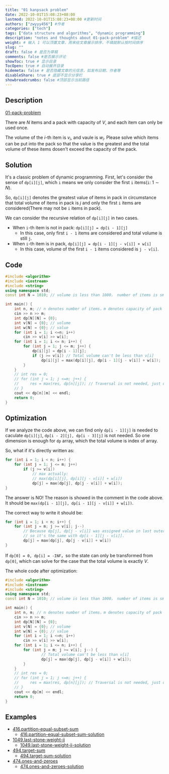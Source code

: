 ```yaml
---
title: "01 kanpsack problem"
date: 2022-10-01T15:08:23+08:00
lastmod: 2022-10-01T15:08:23+08:00 #更新时间
authors: ["zwyyy456"] #作者
categories: ["tech"]
tags: ["data structure and algorithms", "dynamic programming"]
description: "notes and thoughts about 01-pack-problem" #描述
weight: # 输入 1 可以顶置文章，用来给文章展示排序，不填就默认按时间排序
slug: ""
draft: false # 是否为草稿
comments: false #是否展示评论
showToc: true # 显示目录
TocOpen: true # 自动展开目录
hidemeta: false # 是否隐藏文章的元信息，如发布日期、作者等
disableShare: true # 底部不显示分享栏
showbreadcrumbs: false #顶部显示当前路径
---
```


## Description
[01-pack-problem](https://www.acwing.com/problem/content/2/)

There are $N$ items and a pack with capacity of $V$, and each item can only be used once.

The volume of the $i$-th item is $v_i$, and vaule is $w_i$. Please solve which items can be put into the pack so that the value is the greatest and the total volume of these items dosen't exceed the capacity of the pack.

## Solution
It's a classic problem of dynamic programming. First, let's consider the sense of `dp[i][j]`, which `i` means we only consider the first `i` items(`i`: $1\sim N$).

So, `dp[i][j]` denotes the greatest value of items in pack in circumstance that total volume of items in pack is $j$ and only the first `i` items are considered(There may not be `i` items in pack).

We can consider the recursive relation of `dp[i][j]` in two cases.
- When `i`-th item is not in pack: `dp[i][j] = dp[i - 1][j]`
    - In this case, only first `i - 1` items are considered and total volume is still `j`.
- When `i`-th item is in pack, `dp[i][j] = dp[i - 1][j - v[i]] + w[i]`
    - In this case, volume of the first `i - 1` items considered is `j - v[i]`.

## Code
```cpp
#include <algorithm>
#include <iostream>
#include <string>
using namespace std;
const int N = 1010; // volume is less than 1000， number of items is small than 1000.

int main() {
    int n, m; // n denotes number of items，m denotes capacity of pack
    cin >> n >> m;
    int dp[N][N] = {0};
    int v[N] = {0}; // volume
    int w[N] = {0}; // value
    for (int i = 1; i <=n; i++)
        cin >> v[i] >> w[i];
    for (int i = 1; i <= n; i++) {
        for (int j = 1; j <= m; j++) {
            dp[i][j] = dp[i - 1][j];
            if (j >= v[i]) // Total volume can't be less than v[i]
                dp[i][j] = max(dp[i][j], dp[i - 1][j - v[i]] + w[i]);
        }
    }
    // int res = 0;
    // for (int j = 1; j <=m; j++) {
    //     res = max(res, dp[n][j]); // Traversal is not needed, just dp[n][m]
    // }
    cout << dp[n][m] << endl;
    return 0;
}
```

## Optimization
If we analyze the code above, we can find only `dp[i - 1][j]` is needed to caculate `dp[i][j]`, `dp[i - 2][j], dp[i - 3][j]` is not needed. So one dimension is enough for `dp` array, which the total volume is index of array.

So, what if it's directly written as:
```cpp
for (int i = 1; i < n; i++) {
    for (int j = 1; j <= m; j++)
        if (j >= v[i])
            // max actually:
            // max(dp[i][j], dp[i][j - v[i]] + w[i])
            dp[j] = max(dp[j], dp[j - v[i]] + w[i]);  
}
```

The answer is NO! The reason is showed in the comment in the code above. It should be `max(dp[i - 1][j], dp[i - 1][j - v[i]] + w[i])`.

The correct way to write it should be:
```cpp
for (int i = 1; i < n; i++) {
    for (int j = m; j >= v[i]; j--)
        // Because dp[j], dp[j - v[i]] was assigned value in last outer `i` loop，
        // so it's the same with dp[i - 1][j - v[i]].
        dp[j] = max(dp[j], dp[j - v[i]] + w[i]) 
}
```

If `dp[0] = 0, dp[i] = -INF`，so the state can only be transformed from `dp[0]`, which can solve for the case that the total volume is exactly $V$.

The whole code after optimization:
```cpp
#include <algorithm>
#include <iostream>
#include <string>
using namespace std;
const int N = 1010; // volume is less than 1000， number of items is small than 1000.

int main() {
    int n, m; // n denotes number of items，m denotes capacity of pack
    cin >> n >> m;
    int dp[N][N] = {0};
    int v[N] = {0}; // volume
    int w[N] = {0}; // value
    for (int i = 1; i <=n; i++)
        cin >> v[i] >> w[i];
    for (int i = 1; i <= n; i++) {
        for (int j = m; j >= v[i]; j--) {
                // Total volume can't be less than v[i]
                dp[j] = max(dp[j], dp[j - v[i]] + w[i]);
        }
    }
    // int res = 0;
    // for (int j = 1; j <=m; j++) {
    //     res = max(res, dp[n][j]); // Traversal is not needed, just dp[n][m]
    // }
    cout << dp[m] << endl;
    return 0;
}
```

## Examples
- [416.partition-equal-subset-sum](https://leetcode.com/problems/partition-equal-subset-sum/)
    - [416.partition-equal-subset-sum-solution](https://zwyyy456.vercel.app/posts/tech/416.partition-equal-subset-sum)
- [1049.last-stone-weight-ii](https://leetcode.com/problems/last-stone-weight-ii/)
    - [1049.last-stone-weight-ii-solution](https://zwyyy456.vercel.app/posts/tech/1049.last-stone-weight-ii/)
- [494.target-sum](https://leetcode.com/problems/target-sum/)
    - [494.target-sum-solution](https://zwyyy456.vercel.app/posts/tech/494.target-sum/)
- [474.ones-and-zeroes](https://leetcode.com/problems/ones-and-zeroes/)
    - [474.ones-and-zeroes-solution](https://zwyyy456.vercel.app/posts/tech/474.ones-and-zeroes/)